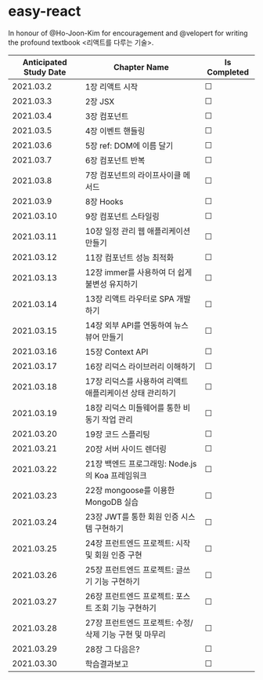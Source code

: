 # easy-react
In honour of @Ho-Joon-Kim for encouragement and @velopert for writing the profound textbook <리액트를 다루는 기술>.

| Anticipated Study Date | Chapter Name | Is Completed |
| ---------------------- | ------------ | ------------ |
| 2021.03.2 | 1장 리액트 시작 | &#9744; |
| 2021.03.3 | 2장 JSX | &#9744; |
| 2021.03.4 | 3장 컴포넌트 | &#9744; |
| 2021.03.5 | 4장 이벤트 핸들링 | &#9744; |
| 2021.03.6 | 5장 ref: DOM에 이름 달기 | &#9744; |
| 2021.03.7 | 6장 컴포넌트 반복 | &#9744; |
| 2021.03.8 | 7장 컴포넌트의 라이프사이클 메서드 | &#9744; |
| 2021.03.9 | 8장 Hooks | &#9744; |
| 2021.03.10 | 9장 컴포넌트 스타일링 | &#9744; |
| 2021.03.11 | 10장 일정 관리 웹 애플리케이션 만들기 | &#9744; |
| 2021.03.12 | 11장 컴포넌트 성능 최적화 | &#9744; |
| 2021.03.13 | 12장 immer를 사용하여 더 쉽게 불변성 유지하기 | &#9744; |
| 2021.03.14 | 13장 리액트 라우터로 SPA 개발하기 | &#9744; |
| 2021.03.15 | 14장 외부 API를 연동하여 뉴스 뷰어 만들기 | &#9744; |
| 2021.03.16 | 15장 Context API | &#9744; |
| 2021.03.17 | 16장 리덕스 라이브러리 이해하기 | &#9744; |
| 2021.03.18 | 17장 리덕스를 사용하여 리액트 애플리케이션 상태 관리하기 | &#9744; |
| 2021.03.19 | 18장 리덕스 미들웨어를 통한 비동기 작업 관리 | &#9744; |
| 2021.03.20 | 19장 코드 스플리팅 | &#9744; |
| 2021.03.21 | 20장 서버 사이드 렌더링 | &#9744; |
| 2021.03.22 | 21장 백엔드 프로그래밍: Node.js의 Koa 프레임워크 | &#9744; |
| 2021.03.23 | 22장 mongoose를 이용한 MongoDB 실습 | &#9744; |
| 2021.03.24 | 23장 JWT를 통한 회원 인증 시스템 구현하기 | &#9744; |
| 2021.03.25 | 24장 프런트엔드 프로젝트: 시작 및 회원 인증 구현 | &#9744; |
| 2021.03.26 | 25장 프런트엔드 프로젝트: 글쓰기 기능 구현하기 | &#9744; |
| 2021.03.27 | 26장 프런트엔드 프로젝트: 포스트 조회 기능 구현하기 | &#9744; |
| 2021.03.28 | 27장 프런트엔드 프로젝트: 수정/삭제 기능 구현 및 마무리 | &#9744; |
| 2021.03.29 | 28장 그 다음은? | &#9744; |
| 2021.03.30 | 학습결과보고 | &#9744; |
